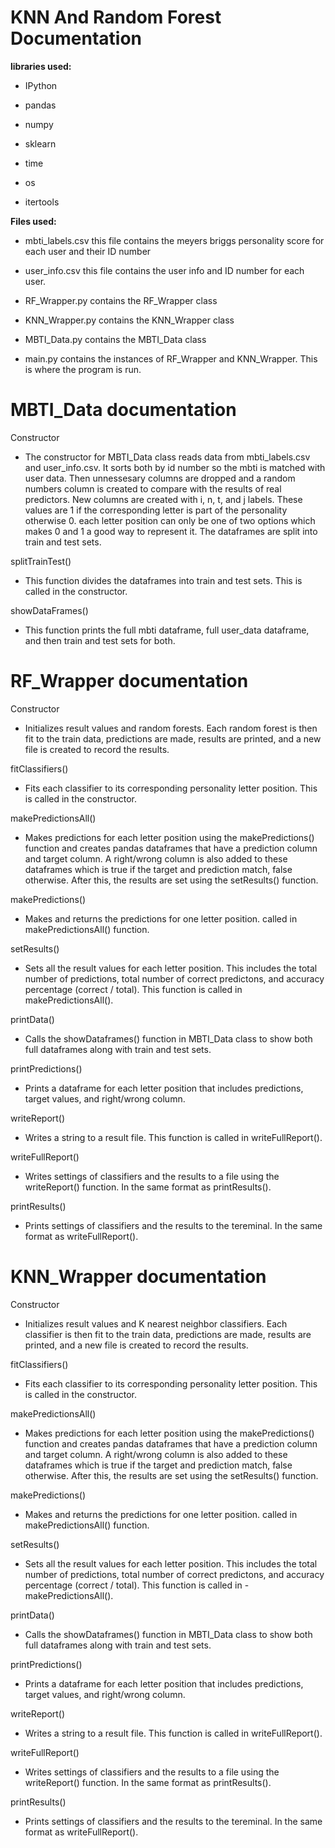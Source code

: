 # KNN And Random Forest Documentation

**libraries used:**

- IPython

- pandas

- numpy

- sklearn

- time

- os

- itertools

**Files used:**

- mbti_labels.csv this file contains the meyers briggs personality score for each user and their ID number

- user_info.csv this file contains the user info and ID number for each user.

- RF_Wrapper.py contains the RF_Wrapper class

- KNN_Wrapper.py contains the KNN_Wrapper class

- MBTI_Data.py contains the MBTI_Data class

- main.py contains the instances of RF_Wrapper and KNN_Wrapper. This is where the program is run.

# MBTI_Data documentation

Constructor

- The constructor for MBTI_Data class reads data from mbti_labels.csv and user_info.csv. It sorts both by id number so the mbti is matched with user data. Then unnessesary columns are dropped and a random numbers column is created to compare with the results of real predictors. New columns are created with i, n, t, and j labels. These values are 1 if the corresponding letter is part of the personality otherwise 0. each letter position can only be one of two options which makes 0 and 1 a good way to represent it. The dataframes are split into train and test sets.

splitTrainTest()

- This function divides the dataframes into train and test sets. This is called in the constructor.

showDataFrames()

- This function prints the full mbti dataframe, full user_data dataframe, and then train and test sets for both.

# RF_Wrapper documentation

Constructor

- Initializes result values and random forests. Each random forest is then fit to the train data, predictions are made, results are printed, and a new file is created to record the results.

fitClassifiers()

- Fits each classifier to its corresponding personality letter position. This is called in the constructor.

makePredictionsAll()

- Makes predictions for each letter position using the makePredictions() function and creates pandas dataframes that have a prediction column and target column. A right/wrong column is also added to these dataframes which is true if the target and prediction match, false otherwise. After this, the results are set using the setResults() function.

makePredictions()

- Makes and returns the predictions for one letter position. called in makePredictionsAll() function.

setResults()

- Sets all the result values for each letter position. This includes the total number of predictions, total number of correct predictons, and accuracy percentage (correct / total). This function is called in makePredictionsAll().

printData()

- Calls the showDataframes() function in MBTI_Data class to show both full dataframes along with train and test sets.

printPredictions()

- Prints a dataframe for each letter position that includes predictions, target values, and right/wrong column.

writeReport()

- Writes a string to a result file. This function is called in writeFullReport().

writeFullReport()

- Writes settings of classifiers and the results to a file using the writeReport() function. In the same format as printResults().

printResults()

- Prints settings of classifiers and the results to the tereminal. In the same format as writeFullReport().

# KNN_Wrapper documentation

Constructor

- Initializes result values and K nearest neighbor classifiers. Each classifier is then fit to the train data, predictions are made, results are printed, and a new file is created to record the results.

fitClassifiers()

- Fits each classifier to its corresponding personality letter position. This is called in the constructor.

makePredictionsAll()

- Makes predictions for each letter position using the makePredictions() function and creates pandas dataframes that have a prediction column and target column. A right/wrong column is also added to these dataframes which is true if the target and prediction match, false otherwise. After this, the results are set using the setResults() function.

makePredictions()

- Makes and returns the predictions for one letter position. called in makePredictionsAll() function.

setResults()

- Sets all the result values for each letter position. This includes the total number of predictions, total number of correct predictons, and accuracy percentage (correct / total). This function is called in - makePredictionsAll().

printData()

- Calls the showDataframes() function in MBTI_Data class to show both full dataframes along with train and test sets.

printPredictions()

- Prints a dataframe for each letter position that includes predictions, target values, and right/wrong column.

writeReport()

- Writes a string to a result file. This function is called in writeFullReport().

writeFullReport()

- Writes settings of classifiers and the results to a file using the writeReport() function. In the same format as printResults().

printResults()

- Prints settings of classifiers and the results to the tereminal. In the same format as writeFullReport().
